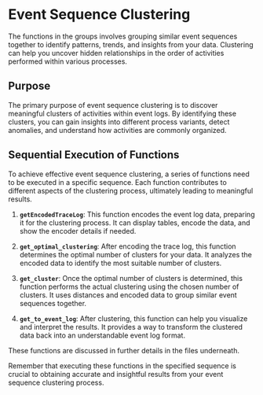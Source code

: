 # Event Sequence Clustering

The functions in the groups involves grouping similar event sequences together to identify patterns, trends, and insights from your data. Clustering can help you uncover hidden relationships in the order of activities performed within various processes. 

## Purpose

The primary purpose of event sequence clustering is to discover meaningful clusters of activities within event logs. By identifying these clusters, you can gain insights into different process variants, detect anomalies, and understand how activities are commonly organized.

## Sequential Execution of Functions

To achieve effective event sequence clustering, a series of functions need to be executed in a specific sequence. Each function contributes to different aspects of the clustering process, ultimately leading to meaningful results.

1. **`getEncodedTraceLog`**: This function encodes the event log data, preparing it for the clustering process. It can display tables, encode the data, and show the encoder details if needed.

2. **`get_optimal_clustering`**: After encoding the trace log, this function determines the optimal number of clusters for your data. It analyzes the encoded data to identify the most suitable number of clusters.

3. **`get_cluster`**: Once the optimal number of clusters is determined, this function performs the actual clustering using the chosen number of clusters. It uses distances and encoded data to group similar event sequences together.

4. **`get_to_event_log`**: After clustering, this function can help you visualize and interpret the results. It provides a way to transform the clustered data back into an understandable event log format.

These functions are discussed in further details in the files underneath.

Remember that executing these functions in the specified sequence is crucial to obtaining accurate and insightful results from your event sequence clustering process.
